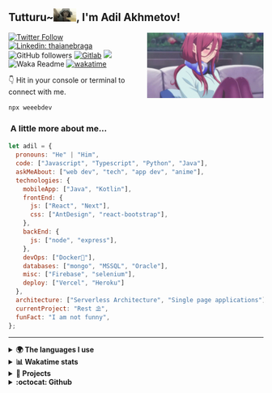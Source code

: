 <h2>Tutturu~<img src="img/tuturu.gif" width="45" alt="">, I'm Adil Akhmetov! <img src="img/miku-dance.gif" width="50" alt=""></h2>
<img align='right' src="img/miku.gif" width="230" alt="">
<a href="https://sdu.edu.kz/"><img src="img/sdu-ahegao.svg" align="right" width="100" alt=""></a>
</em></p>

[![Twitter Follow](https://img.shields.io/twitter/follow/weeebdev?label=Follow)](https://twitter.com/intent/follow?screen_name=weeebdev)
[![Linkedin: thaianebraga](https://img.shields.io/badge/-adildev-blue?style=flat-square&logo=Linkedin&logoColor=white&link=https://www.linkedin.com/in/adildev/)](https://www.linkedin.com/in/adildev/)
![GitHub followers](https://img.shields.io/github/followers/weeebdev?label=Follow&style=flat-square)
[![Gitlab](https://img.shields.io/badge/Gitlab-weeebdev-orange?style=flat-square&logo=gitlab)](https://gitlab.com/weeebdev)
![](https://visitor-badge.glitch.me/badge?page_id=weeebdev.weeebdev)
![Waka Readme](https://github.com/weeebdev/weeebdev/workflows/Waka%20Readme/badge.svg)
[![wakatime](https://wakatime.com/badge/user/1fb6390f-222e-4088-8de8-840ef1443858.svg)](https://wakatime.com/@1fb6390f-222e-4088-8de8-840ef1443858)
<!-- [![Leetcode badge](https://leetcode-badge.chyroc.cn/?name=user3449f)](https://leetcode.com/user3449f/) -->

👇 Hit in your console or terminal to connect with me.

```bash
npx weeebdev
```

### <img src="https://media.giphy.com/media/VgCDAzcKvsR6OM0uWg/giphy.gif" width="50" alt=""> A little more about me...

```javascript
let adil = {
  pronouns: "He" | "Him",
  code: ["Javascript", "Typescript", "Python", "Java"],
  askMeAbout: ["web dev", "tech", "app dev", "anime"],
  technologies: {
    mobileApp: ["Java", "Kotlin"],
    frontEnd: {
      js: ["React", "Next"],
      css: ["AntDesign", "react-bootstrap"],
    },
    backEnd: {
      js: ["node", "express"],
    },
    devOps: ["Docker🐳"],
    databases: ["mongo", "MSSQL", "Oracle"],
    misc: ["Firebase", "selenium"],
    deploy: ["Vercel", "Heroku"]
  },
  architecture: ["Serverless Architecture", "Single page applications"],
  currentProject: "Rest ⛱",
  funFact: "I am not funny",
};
```

---

<details>
  <summary><b>🌍 The languages I use</b></summary>
  <hr>
  
  
| ⏰ Past month | ⌛️ Past Year |
|---|---|
| <a href="https://wakatime.com/@adildev"><img src="https://wakatime.com/share/@adilDev/4ebe423a-b427-4031-b073-d221b9528df7.svg" height="300px"></a> | <a href="https://wakatime.com/@adildev"><img src="https://wakatime.com/share/@adilDev/1b4a30f1-9a7f-47fe-b8d2-0fc90f37fcd3.svg" height="300px"></a> |
</details>

<details>
<summary><b>📊 Wakatime stats</b><br></summary>
<div>
<hr/>

<!--START_SECTION:waka-->
![Code Time](http://img.shields.io/badge/Code%20Time-4%2C674%20hrs%2037%20mins-blue)

![Profile Views](http://img.shields.io/badge/Profile%20Views-2-blue)

![Lines of code](https://img.shields.io/badge/From%20Hello%20World%20I%27ve%20Written-9.1%20million%20lines%20of%20code-blue)

**🐱 My GitHub Data** 

> 📦 572.4 kB Used in GitHub's Storage 
 > 
> 🏆 1,052 Contributions in the Year 2024
 > 
> 💼 Opted to Hire
 > 
> 📜 63 Public Repositories 
 > 
> 🔑 15 Private Repositories 
 > 
**I'm an Early 🐤** 

```text
🌞 Morning                407 commits         █░░░░░░░░░░░░░░░░░░░░░░░░   04.98 % 
🌆 Daytime                3878 commits        ████████████░░░░░░░░░░░░░   47.45 % 
🌃 Evening                3193 commits        ██████████░░░░░░░░░░░░░░░   39.07 % 
🌙 Night                  694 commits         ██░░░░░░░░░░░░░░░░░░░░░░░   08.49 % 
```
📅 **I'm Most Productive on Tuesday** 

```text
Monday                   980 commits         ███░░░░░░░░░░░░░░░░░░░░░░   11.99 % 
Tuesday                  2084 commits        ██████░░░░░░░░░░░░░░░░░░░   25.50 % 
Wednesday                961 commits         ███░░░░░░░░░░░░░░░░░░░░░░   11.76 % 
Thursday                 1099 commits        ███░░░░░░░░░░░░░░░░░░░░░░   13.45 % 
Friday                   452 commits         █░░░░░░░░░░░░░░░░░░░░░░░░   05.53 % 
Saturday                 864 commits         ███░░░░░░░░░░░░░░░░░░░░░░   10.57 % 
Sunday                   1732 commits        █████░░░░░░░░░░░░░░░░░░░░   21.19 % 
```


📊 **This Week I Spent My Time On** 

```text
🕑︎ Time Zone: Asia/Almaty

💬 Programming Languages: 
Other                    30 hrs 35 mins      ██████████████████████░░░   86.19 % 
Lua                      2 hrs 20 mins       ██░░░░░░░░░░░░░░░░░░░░░░░   06.58 % 
Python                   1 hr                █░░░░░░░░░░░░░░░░░░░░░░░░   02.83 % 
Markdown                 47 mins             █░░░░░░░░░░░░░░░░░░░░░░░░   02.24 % 
SQL                      17 mins             ░░░░░░░░░░░░░░░░░░░░░░░░░   00.83 % 

🔥 Editors: 
Chrome                   23 hrs 34 mins      █████████████████░░░░░░░░   66.42 % 
Neovim                   4 hrs 10 mins       ███░░░░░░░░░░░░░░░░░░░░░░   11.78 % 
TablePlus                3 hrs 56 mins       ███░░░░░░░░░░░░░░░░░░░░░░   11.13 % 
fish                     2 hrs 59 mins       ██░░░░░░░░░░░░░░░░░░░░░░░   08.44 % 
Obsidian                 47 mins             █░░░░░░░░░░░░░░░░░░░░░░░░   02.24 % 

🐱‍💻 Projects: 
Terminal                 9 hrs 43 mins       ███████░░░░░░░░░░░░░░░░░░   27.42 % 
Unknown Project          7 hrs 45 mins       █████░░░░░░░░░░░░░░░░░░░░   21.86 % 
Writing                  3 hrs 38 mins       ███░░░░░░░░░░░░░░░░░░░░░░   10.27 % 
Doom-Emacs-Cheat-Sheet   3 hrs 12 mins       ██░░░░░░░░░░░░░░░░░░░░░░░   09.03 % 
TablePlus                3 hrs 7 mins        ██░░░░░░░░░░░░░░░░░░░░░░░   08.81 % 

💻 Operating System: 
Mac                      35 hrs 29 mins      █████████████████████████   100.00 % 
```

**I Mostly Code in Jupyter Notebook** 

```text
HTML                     9 repos             ██░░░░░░░░░░░░░░░░░░░░░░░   09.18 % 
Python                   5 repos             █░░░░░░░░░░░░░░░░░░░░░░░░   05.10 % 
Typst                    2 repos             █░░░░░░░░░░░░░░░░░░░░░░░░   02.04 % 
Lua                      2 repos             █░░░░░░░░░░░░░░░░░░░░░░░░   02.04 % 
C++                      1 repo              ░░░░░░░░░░░░░░░░░░░░░░░░░   01.02 % 
```



**Timeline**

![Lines of Code chart](https://raw.githubusercontent.com/weeebdev/weeebdev/master/assets/bar_graph.png)


 Last Updated on 12/07/2024 01:26:22 UTC
<!--END_SECTION:waka-->
</div>
</details>

<details>
<summary><b>🧾 Projects</b></summary>
<hr>

|Project|Status|
|---|---|
|[![ReadMe Card](https://github-readme-stats.vercel.app/api/pin/?username=weeebdev&repo=waifu.pics&theme=dracula)](https://github.com/weeebdev/waifu.pics)|[![time tracker](https://wakatime.com/badge/github/weeebdev/waifu.pics.svg)](https://wakatime.com/badge/github/weeebdev/waifu.pics)|
|[![ReadMe Card](https://github-readme-stats.vercel.app/api/pin/?username=mentor-ship&repo=mentorship&theme=dracula)](https://github.com/Mentor-ship/Mentorship)|[![time tracker](https://wakatime.com/badge/github/Mentor-ship/Mentorship.svg)](https://wakatime.com/badge/github/Mentor-ship/Mentorship)|
|[![ReadMe Card](https://github-readme-stats.vercel.app/api/pin/?username=masters-and-Abu&repo=tolqyn&theme=dracula)](https://github.com/Masters-and-Abu/Tolqyn)|[![time tracker](https://wakatime.com/badge/github/Masters-and-Abu/Tolqyn.svg)](https://wakatime.com/badge/github/Masters-and-Abu/Tolqyn)|
|[![ReadMe Card](https://github-readme-stats.vercel.app/api/pin/?username=dracula&repo=unigram&theme=dracula)](https://github.com/dracula/unigram)||

</details>

<details>
  <summary><b>:octocat: Github</b></summary>
  <hr>
  <a href="https://sourcekarma.vercel.app/weeebdev"><img src="https://sourcekarma-og.vercel.app/api/weeebdev/github" alt="" align="left"/></a>
  <img src="https://github-readme-stats.vercel.app/api?username=weeebdev&show_icons=true&theme=dracula&hide_title=true&hide_rank=true&count_private=true" align="right"/>
</details>
<div align="center">
  <kbd>
    <img src="https://waifu.now.sh/sfw/hug" alt="">
  </kbd>
</div>
